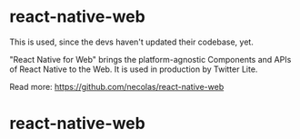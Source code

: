 # react-native-web

This is used, since the devs haven't updated their codebase, yet.

"React Native for Web" brings the platform-agnostic Components and APIs of
React Native to the Web. It is used in production by Twitter Lite.

Read more: https://github.com/necolas/react-native-web
# react-native-web
